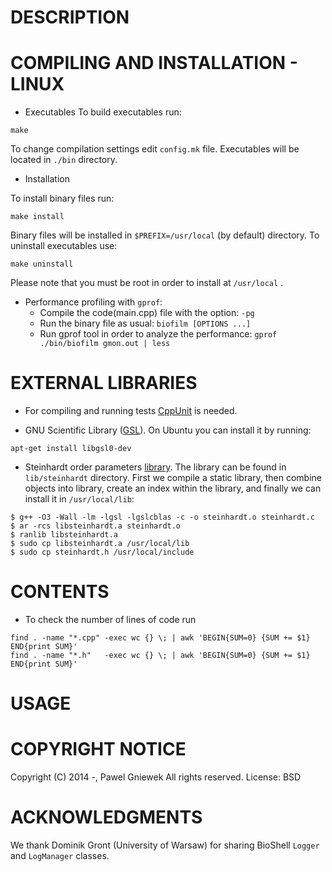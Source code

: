 DESCRIPTION
==================================================
COMPILING AND INSTALLATION - LINUX
==================================================
* Executables
To build executables run:
```
make
```
To change compilation settings edit `config.mk` file.
Executables will be located in `./bin` directory.

* Installation

To install binary files run:
```
make install
```

Binary files will be installed in `$PREFIX=/usr/local` (by default) directory.
To uninstall executables use:
```
make uninstall
```
Please note that you must be root in order to install at `/usr/local` .

* Performance profiling with `gprof`:
    + Compile the code(main.cpp) file with the option: 
        `-pg`
    + Run the binary file as usual: 
        `biofilm [OPTIONS ...]`
    + Run gprof tool in order to analyze the performance:
        `gprof ./bin/biofilm gmon.out | less`

EXTERNAL LIBRARIES
================
* For compiling and running tests [CppUnit](sourceforge.net/projects/cppunit) is needed.

* GNU Scientific Library ([GSL](http://www.gnu.org/software/gsl/)).
On Ubuntu you can install it by running:
```
apt-get install libgsl0-dev
```

* Steinhardt order parameters [library](https://github.com/nquesada/steinhardt).
The library can be found in `lib/steinhardt` directory.
First we compile a static library, then combine objects into library, create an index within the library,
and finally we can install it in `/usr/local/lib`:
```
$ g++ -O3 -Wall -lm -lgsl -lgslcblas -c -o steinhardt.o steinhardt.c 
$ ar -rcs libsteinhardt.a steinhardt.o
$ ranlib libsteinhardt.a
$ sudo cp libsteinhardt.a /usr/local/lib
$ sudo cp steinhardt.h /usr/local/include
```


CONTENTS
========

* To check the number of lines of code run
```
find . -name "*.cpp" -exec wc {} \; | awk 'BEGIN{SUM=0} {SUM += $1} END{print SUM}'
find . -name "*.h"   -exec wc {} \; | awk 'BEGIN{SUM=0} {SUM += $1} END{print SUM}'
```


USAGE
=====


COPYRIGHT NOTICE
================
Copyright (C) 2014 -,  Pawel Gniewek
All rights reserved.
License: BSD

ACKNOWLEDGMENTS
===============
We thank Dominik Gront (University of Warsaw) for sharing BioShell `Logger` and
`LogManager` classes.